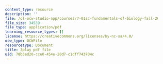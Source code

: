 ```yaml
---
content_type: resource
description: ''
file: /ol-ocw-studio-app/courses/7-01sc-fundamentals-of-biology-fall-2011/78b3ed20cce0454e20d7c1dff743704c_zQfcPQpKZUk.pdf
file_size: 34539
file_type: application/pdf
learning_resource_types: []
license: https://creativecommons.org/licenses/by-nc-sa/4.0/
ocw_type: OCWFile
resourcetype: Document
title: 3play pdf file
uid: 78b3ed20-cce0-454e-20d7-c1dff743704c
---
```

